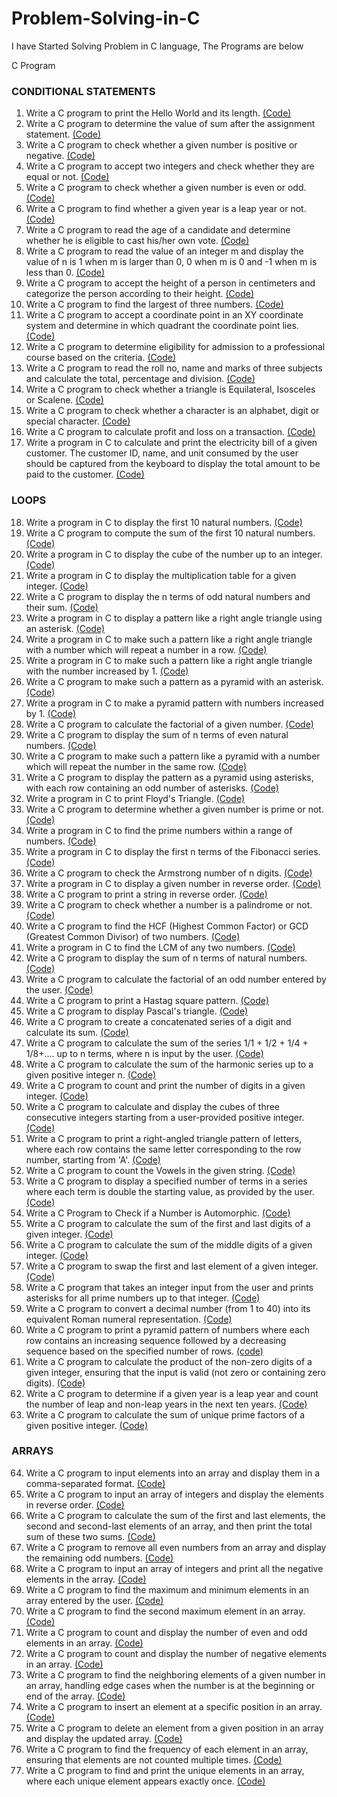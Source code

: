 # Problem-Solving-in-C
I have Started Solving Problem in C language, The Programs are below

C Program

### CONDITIONAL STATEMENTS
 
1. Write a C program to print the Hello World and its length. [(Code)](https://github.com/guruprasanth02/Problem-Solving-in-C/blob/main/C01/Hello%20world.c)
2. Write a C program to determine the value of sum after the assignment statement. [(Code)](https://github.com/guruprasanth02/Problem-Solving-in-C/blob/main/C02/operators.c)
3. Write a C program to check whether a given number is positive or negative. [(Code)](https://github.com/guruprasanth02/Problem-Solving-in-C/blob/main/C03/number%20is%20positive%20or%20negative.c)
4. Write a C program to accept two integers and check whether they are equal or not. [(Code)](https://github.com/guruprasanth02/Problem-Solving-in-C/blob/main/C04/Check%20Whether%20two%20numbers%20are%20equal.c)
5. Write a C program to check whether a given number is even or odd. [(Code)](https://github.com/guruprasanth02/Problem-Solving-in-C/blob/main/C05/number%20is%20odd%20or%20even.c)
6. Write a C program to find whether a given year is a leap year or not. [(Code)](https://github.com/guruprasanth02/Problem-Solving-in-C/blob/main/C06/leap%20year%20or%20not.c)
7. Write a C program to read the age of a candidate and determine whether he is eligible to cast his/her own vote. [(Code)](https://github.com/guruprasanth02/Problem-Solving-in-C/blob/main/C07/Eligible%20to%20vote.c)
8. Write a C program to read the value of an integer m and display the value of n is 1 when m is larger than 0, 0 when m is 0 and -1 when m is less than 0. [(Code)](https://github.com/guruprasanth02/Problem-Solving-in-C/blob/main/C08/determining%20the%20n%20value%20by%20m.c)
9. Write a C program to accept the height of a person in centimeters and categorize the person according to their height. [(Code)](https://github.com/guruprasanth02/Problem-Solving-in-C/blob/main/C09/Categorize%20the%20person%20height.c)
10. Write a C program to find the largest of three numbers. [(Code)](https://github.com/guruprasanth02/Problem-Solving-in-C/blob/main/C10/Greates%20of%20Three%20numbers.c)
11. Write a C program to accept a coordinate point in an XY coordinate system and determine in which quadrant the coordinate point lies. [(Code)](https://github.com/guruprasanth02/Problem-Solving-in-C/blob/main/C11/Quadrant%20the%20coordinate%20points%20lies.c)
12. Write a C program to determine eligibility for admission to a professional course based on the criteria. [(Code)](https://github.com/guruprasanth02/Problem-Solving-in-C/blob/main/C12/eligible%20for%20admission.c)
13. Write a C program to read the roll no, name and marks of three subjects and calculate the total, percentage and division. [(Code)](https://github.com/guruprasanth02/Problem-Solving-in-C/blob/main/C13/Calculate%20tot%2Cper%2Cdiv%20of%20student.c)
14. Write a C program to check whether a triangle is Equilateral, Isosceles or Scalene. [(Code)](https://github.com/guruprasanth02/Problem-Solving-in-C/blob/main/C14/Check%20whether%20the%20triangle%20is%20Equilateral%2C%20Isosceles%20or%20Scalene.c)
15. Write a C program to check whether a character is an alphabet, digit or special character. [(Code)](https://github.com/guruprasanth02/Problem-Solving-in-C/blob/main/C15/Check%20whether%20the%20input%20is%20alphabet%20or%20digit%20or%20special%20character.c)
16. Write a C program to calculate profit and loss on a transaction. [(Code)](https://github.com/guruprasanth02/Problem-Solving-in-C/blob/main/C16/Calculate%20profit%20loss.c)
17. Write a program in C to calculate and print the electricity bill of a given customer. The customer ID, name, and unit consumed by the user should be captured from the keyboard to display the total amount to be paid to the customer. [(Code)](https://github.com/guruprasanth02/Problem-Solving-in-C/blob/main/C17/Electricity%20bill.c)

### LOOPS

18. Write a program in C to display the first 10 natural numbers. [(Code)](https://github.com/guruprasanth02/Problem-Solving-in-C/blob/main/C18/first%2010%20natural%20numbers.c)
19. Write a C program to compute the sum of the first 10 natural numbers. [(Code)](https://github.com/guruprasanth02/Problem-Solving-in-C/blob/main/C19/sum%20of%20first%2010%20natural%20numbers.c)
20. Write a program in C to display the cube of the number up to an integer. [(Code)](https://github.com/guruprasanth02/Problem-Solving-in-C/blob/main/C20/cube%20of%20numbers%20upto%20given%20integer.c)
21. Write a program in C to display the multiplication table for a given integer. [(Code)](https://github.com/guruprasanth02/Problem-Solving-in-C/blob/main/C21/Multiplication%20table.c)
22. Write a C program to display the n terms of odd natural numbers and their sum. [(Code)](https://github.com/guruprasanth02/Problem-Solving-in-C/blob/main/C22/Sum%20of%20n%20terms%20of%20odd%20natural%20number.c)
23. Write a program in C to display a pattern like a right angle triangle using an asterisk. [(Code)](https://github.com/guruprasanth02/Problem-Solving-in-C/blob/main/C23/Right%20angle%20triangle%20using%20asterik.c)
24. Write a program in C to make such a pattern like a right angle triangle with a number which will repeat a number in a row. [(Code)](https://github.com/guruprasanth02/Problem-Solving-in-C/blob/main/C24/Right%20angle%20triangle%20using%20numbers.c)
25. Write a program in C to make such a pattern like a right angle triangle with the number increased by 1. [(Code)](https://github.com/guruprasanth02/Problem-Solving-in-C/blob/main/C25/Right%20angle%20Triangle%20incremented%20by%201.c)
26. Write a C program to make such a pattern as a pyramid with an asterisk. [(Code)](https://github.com/guruprasanth02/Problem-Solving-in-C/blob/main/C26/Pyramid%20Pattern%20using%20asterik.c)
27. Write a program in C to make a pyramid pattern with numbers increased by 1. [(Code)](https://github.com/guruprasanth02/Problem-Solving-in-C/blob/main/C27/Pyramid%20Pattern%20incremented%20by%201.c)
28. Write a C program to calculate the factorial of a given number. [(Code)](https://github.com/guruprasanth02/Problem-Solving-in-C/blob/main/C28/Factorial%20of%20a%20number.c)
29. Write a C program to display the sum of n terms of even natural numbers. [(Code)](https://github.com/guruprasanth02/Problem-Solving-in-C/blob/main/C29/sum%20of%20n%20even%20natural%20numbers.c)
30. Write a C program to make such a pattern like a pyramid with a number which will repeat the number in the same row. [(Code)](https://github.com/guruprasanth02/Problem-Solving-in-C/blob/main/C30/Pyramid%20pattern%20with%20num%20repeatation.c)
31. Write a C program to display the pattern as a pyramid using asterisks, with each row containing an odd number of asterisks. [(Code)](https://github.com/guruprasanth02/Problem-Solving-in-C/blob/main/C31/Pyramid%20Pattern%20with%20odd%20rows.c)
32. Write a program in C to print Floyd's Triangle. [(Code)](https://github.com/guruprasanth02/Problem-Solving-in-C/blob/main/C32/Flyod's%20Triangle.c)
33. Write a C program to determine whether a given number is prime or not. [(Code)](https://github.com/guruprasanth02/Problem-Solving-in-C/blob/main/C33/Prime%20number%20or%20not.c)
34. Write a program in C to find the prime numbers within a range of numbers. [(Code)](https://github.com/guruprasanth02/Problem-Solving-in-C/blob/main/C34/Prime%20number%20within%20range.c)
35. Write a program in C to display the first n terms of the Fibonacci series. [(Code)](https://github.com/guruprasanth02/Problem-Solving-in-C/blob/main/C35/Fibanocci%20Series.c)
36. Write a C program to check the Armstrong number of n digits. [(Code)](https://github.com/guruprasanth02/Problem-Solving-in-C/blob/main/C36/Armstrong%20Number%20or%20not.c)
37. Write a program in C to display a given number in reverse order. [(Code)](https://github.com/guruprasanth02/Problem-Solving-in-C/blob/main/C37/Number%20Reversal.c)
38. Write a C program to print a string in reverse order. [(Code)](https://github.com/guruprasanth02/Problem-Solving-in-C/blob/main/C38/String%20reversal.c)
39. Write a C program to check whether a number is a palindrome or not. [(Code)](https://github.com/guruprasanth02/Problem-Solving-in-C/blob/main/C39/Palindrome%20Number%20or%20not.c)
40. Write a C program to find the HCF (Highest Common Factor)  or GCD (Greatest Common Divisor) of two numbers. [(Code)](https://github.com/guruprasanth02/Problem-Solving-in-C/blob/main/C40/GCD%20of%20two%20Numbers.c)
41. Write a program in C to find the LCM of any two numbers. [(Code)](https://github.com/guruprasanth02/Problem-Solving-in-C/blob/main/C41/LCM%20of%20Two%20Numbers.c)
42. Write a C program to display the sum of n terms of natural numbers. [(Code)](https://github.com/guruprasanth02/Problem-Solving-in-C/blob/main/C42/Display%20n%20%20terms%20of%20square%20natural%20numbers%20and%20their%20sum.c)
43. Write a C program to calculate the factorial of an odd number entered by the user. [(Code)](https://github.com/guruprasanth02/Problem-Solving-in-C/blob/main/C43/Odd%20Factorial%20Quest.c)
44. Write a C program to print a  Hastag square pattern. [(Code)](https://github.com/guruprasanth02/Problem-Solving-in-C/blob/main/C44/Hastag%20Square%20Pattern.c)
45. Write a C program to display Pascal's triangle. [(Code)](https://github.com/guruprasanth02/Problem-Solving-in-C/blob/main/C45/Pascal's%20Triangle.c)
46. Write a C program to create a concatenated series of a digit and calculate its sum. [(Code)](https://github.com/guruprasanth02/Problem-Solving-in-C/blob/main/C46/Series%20sum%20Calculator.c)
47. Write a C program to calculate the sum of the series 1/1 + 1/2 + 1/4 + 1/8+....  up to n terms, where n is input by the user. [(Code)](https://github.com/guruprasanth02/Problem-Solving-in-C/blob/main/C47/Geometric%20Progression.c)
48. Write a C program to calculate the sum of the harmonic series up to a given positive integer n. [(Code)](https://github.com/guruprasanth02/Problem-Solving-in-C/blob/main/C48/Harmonic%20Series.c)
49. Write a C program to count and print the number of digits in a given integer. [(Code)](https://github.com/guruprasanth02/Problem-Solving-in-C/blob/main/C49/Digit%20Count.c)
50. Write a C program to calculate and display the cubes of three consecutive integers starting from a user-provided positive integer. [(Code)](https://github.com/guruprasanth02/Problem-Solving-in-C/blob/main/C50/Perfect%20Cubes.c)
51. Write a C program to print a right-angled triangle pattern of letters, where each row contains the same letter corresponding to the row number, starting from 'A'. [(Code)](https://github.com/guruprasanth02/Problem-Solving-in-C/blob/main/C51/Alphabetic%20Triangle%20Generator.c)
52. Write a C program to count the Vowels in the given string. [(Code)](https://github.com/guruprasanth02/Problem-Solving-in-C/blob/main/C52/Vowel%20Counter.c)
53. Write a C program to display a specified number of terms in a series where each term is double the starting value, as provided by the user. [(Code)](https://github.com/guruprasanth02/Problem-Solving-in-C/blob/main/C53/Exploring%20the%20Growth%20Series.c)
54. Write a C Program to Check if a Number is Automorphic. [(Code)](https://github.com/guruprasanth02/Problem-Solving-in-C/blob/main/C54/Automorphic%20Number.c)
55. Write a C program to calculate the sum of the first and last digits of a given integer. [(Code)](https://github.com/guruprasanth02/Problem-Solving-in-C/blob/main/C55/Sum%20of%20first%20and%20last%20digit.c)
56. Write a C program to calculate the sum of the middle digits of a given integer. [(Code)](https://github.com/guruprasanth02/Problem-Solving-in-C/blob/main/C56/Sum%20of%20middle%20digits.c)
57. Write a C program to swap the first and last element of a given integer. [(Code)](https://github.com/guruprasanth02/Problem-Solving-in-C/blob/main/C57/Swapping%20the%20first%20and%20last%20digits.c)
58. Write a C program that takes an integer input from the user and prints asterisks for all prime numbers up to that integer. [(Code)](https://github.com/guruprasanth02/Problem-Solving-in-C/blob/main/C58/Prime%20Pattern.c)
59. Write a C program to convert a decimal number (from 1 to 40) into its equivalent Roman numeral representation. [(Code)](https://github.com/guruprasanth02/Problem-Solving-in-C/blob/main/C59/Roman%20Numerals.c)
60. Write a C program to print a pyramid pattern of numbers where each row contains an increasing sequence followed by a decreasing sequence based on the specified number of rows. [(code)](https://github.com/guruprasanth02/Problem-Solving-in-C/blob/main/C60/Palindromic%20Triangle.c)
61. Write a C program to calculate the product of the non-zero digits of a given integer, ensuring that the input is valid (not zero or containing zero digits). [(Code)](https://github.com/guruprasanth02/Problem-Solving-in-C/blob/main/C61/Product%20of%20digits.c)
62. Write a C program to determine if a given year is a leap year and count the number of leap and non-leap years in the next ten years. [(Code)](https://github.com/guruprasanth02/Problem-Solving-in-C/blob/main/C62/Counted%20the%20Leap%20and%20Non-Leap%20years.c)
63. Write a C program to calculate the sum of unique prime factors of a given positive integer. [(Code)](https://github.com/guruprasanth02/Problem-Solving-in-C/blob/main/C63/Sum%20of%20prime%20factors.c)

### ARRAYS

64. Write a C program to input elements into an array and display them in a comma-separated format. [(Code)](https://github.com/guruprasanth02/Problem-Solving-in-C/blob/main/C64/Storing%20Array%20elements%20and%20print%20it.c)
65. Write a C program to input an array of integers and display the elements in reverse order. [(Code)](https://github.com/guruprasanth02/Problem-Solving-in-C/blob/main/C65/Reverse%20elements%20in%20Array.c)
66. Write a C program to calculate the sum of the first and last elements, the second and second-last elements of an array, and then print the total sum of these two sums. [(Code)](https://github.com/guruprasanth02/Problem-Solving-in-C/blob/main/C66/Array%20Sum%20Calculator.c)
67. Write a C program to remove all even numbers from an array and display the remaining odd numbers. [(Code)](https://github.com/guruprasanth02/Problem-Solving-in-C/blob/main/C67/Remove%20All%20Even%20Numbers.c)
68. Write a C program to input an array of integers and print all the negative elements in the array. [(Code)](https://github.com/guruprasanth02/Problem-Solving-in-C/blob/main/C68/Printing%20the%20Negative%20Elements.c)
69. Write a C program to find the maximum and minimum elements in an array entered by the user. [(Code)](https://github.com/guruprasanth02/Problem-Solving-in-C/blob/main/C69/Maximum%20and%20Minimum%20Element%20in%20Array.c)
70. Write a C program to find the second maximum element in an array. [(Code)](https://github.com/guruprasanth02/Problem-Solving-in-C/blob/main/C70/Second%20Maximum%20Element%20in%20an%20Array.c)
71. Write a C program to count and display the number of even and odd elements in an array. [(Code)](https://github.com/guruprasanth02/Problem-Solving-in-C/blob/main/C71/Count%20the%20Total%20Odd%20and%20even%20Numbers%20in%20array.c)
72. Write a C program to count and display the number of negative elements in an array. [(Code)](https://github.com/guruprasanth02/Problem-Solving-in-C/blob/main/C72/Count%20the%20Negative%20Elements%20in%20Array.c)
73. Write a C program to find the neighboring elements of a given number in an array, handling edge cases when the number is at the beginning or end of the array. [(Code)](https://github.com/guruprasanth02/Problem-Solving-in-C/blob/main/C73/Print%20the%20Two%20neighbouring%20Elements%20in%20Array.c)
74. Write a C program to insert an element at a specific position in an array. [(Code)](https://github.com/guruprasanth02/Problem-Solving-in-C/blob/main/C74/Inserting%20an%20Element%20in%20Array.c)
75. Write a C program to delete an element from a given position in an array and display the updated array. [(Code)](https://github.com/guruprasanth02/Problem-Solving-in-C/blob/main/C75/Deleting%20an%20Element%20in%20Array.c)
76. Write a C program to find the frequency of each element in an array, ensuring that elements are not counted multiple times. [(Code)](https://github.com/guruprasanth02/Problem-Solving-in-C/blob/main/C76/Count%20the%20Frequency%20of%20each%20element%20in%20Array.c)
77. Write a C program to find and print the unique elements in an array, where each unique element appears exactly once. [(Code)](https://github.com/guruprasanth02/Problem-Solving-in-C/blob/main/C77/Unique%20elements%20in%20Array.c)








